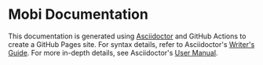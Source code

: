 # Mobi Documentation
This documentation is generated using [Asciidoctor](http://asciidoctor.org/) and GitHub Actions to create a GitHub Pages site. For syntax details, refer to Asciidoctor's [Writer's Guide](http://asciidoctor.org/docs/asciidoc-writers-guide/). For more in-depth details, see Asciidoctor's [User Manual](http://asciidoctor.org/docs/user-manual/).